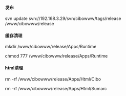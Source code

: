 #### 发布

svn update svn://192.168.3.29/svn/cibowww/tags/release /www/cibowww/release

#### 缓存清理

mkdir /www/cibowww/release/Apps/Runtime

chmod 777 /www/cibowww/release/Apps/Runtime

#### html清理

rm -rf /www/cibowww/release/Apps/Html/Cibo

rm -rf /www/cibowww/release/Apps/Html/Sumarc

